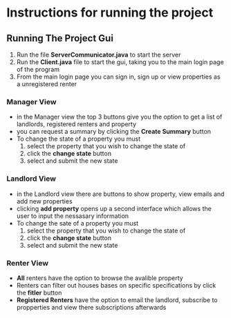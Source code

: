 # Instructions for running the project
## Running The Project Gui
1. Run the file **ServerCommunicator.java** to start the server
2. Run the **Client.java** file to start the gui, taking you to the main login page of the program
3. From the main login page you can sign in, sign up or view properties as a unregistered renter

### Manager View
- in the Manager view the top 3 buttons give you the option to get a list of landlords, registered renters and property
- you can request a summary by clicking the **Create Summary** button
- To change the state of a property you must
    1. select the property that you wish to change the state of
    2. click the **change state** button
    3. select and submit the new state
  
### Landlord View
- in the Landlord view there are buttons to show property, view emails and add new properties
- clicking **add property** opens up a second interface which allows the user to input the nessasary information
- To change the sate of a property you must
    1. select the property that you wish to change the state of
    2. click the **change state** button
    3. select and submit the new state
### Renter View
- **All** renters have the option to browse the avalible property
- Renters can filter out houses bases on specific specifications by click the **fitler** button
- **Registered Renters** have the option to email the landlord, subscribe to propperties and view there subscriptions afterwards
